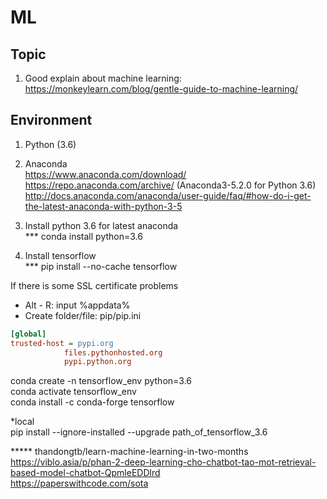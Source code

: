 # ML
## Topic
1. Good explain about machine learning: https://monkeylearn.com/blog/gentle-guide-to-machine-learning/

## Environment

1. Python (3.6)  
2. Anaconda  
https://www.anaconda.com/download/  
https://repo.anaconda.com/archive/  (Anaconda3-5.2.0  for Python 3.6)  
http://docs.anaconda.com/anaconda/user-guide/faq/#how-do-i-get-the-latest-anaconda-with-python-3-5  

3. Install python 3.6 for latest anaconda  
*** conda install python=3.6  

4. Install tensorflow  
*** pip install --no-cache tensorflow  

If there is some SSL certificate problems  
+ Alt - R: input %appdata%  
+ Create folder/file: pip/pip.ini  
```ini
[global]
trusted-host = pypi.org
			files.pythonhosted.org
			pypi.python.org
```
conda create -n tensorflow_env python=3.6  
conda activate tensorflow_env  
conda install -c conda-forge tensorflow  

*local  
pip install --ignore-installed --upgrade path_of_tensorflow_3.6  
  
  
  
   
  ***** thandongtb/learn-machine-learning-in-two-months  
  https://viblo.asia/p/phan-2-deep-learning-cho-chatbot-tao-mot-retrieval-based-model-chatbot-QpmleEDDlrd  
  https://paperswithcode.com/sota

